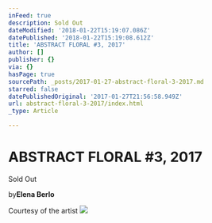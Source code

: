 ```yaml
---
inFeed: true
description: Sold Out
dateModified: '2018-01-22T15:19:07.086Z'
datePublished: '2018-01-22T15:19:08.612Z'
title: 'ABSTRACT FLORAL #3, 2017'
author: []
publisher: {}
via: {}
hasPage: true
sourcePath: _posts/2017-01-27-abstract-floral-3-2017.md
starred: false
datePublishedOriginal: '2017-01-27T21:56:58.949Z'
url: abstract-floral-3-2017/index.html
_type: Article

---
```

# ABSTRACT FLORAL \#3, 2017

Sold Out

by**Elena Berlo**

Courtesy of the artist
![](https://the-grid-user-content.s3-us-west-2.amazonaws.com/54bddefb-278c-4d56-97f8-7236b49489c6.jpg)